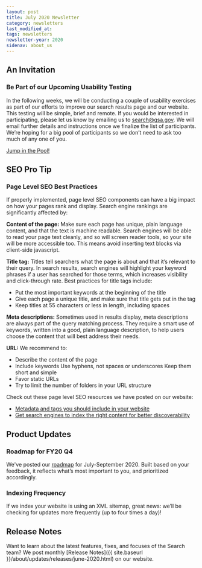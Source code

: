 ```yaml
---
layout: post
title: July 2020 Newsletter
category: newsletters
last_modified_at: 
tags: newsletters
newsletter-year: 2020
sidenav: about_us
---
```


## An Invitation 
### Be Part of our Upcoming Usability Testing 
In the following weeks, we will be conducting a couple of usability exercises as part of our efforts to improve our search results page and our website. This testing will be simple, brief and remote. If you would be interested in participating, please let us know by emailing us to [search@gsa.gov](mailto:search@gsa.gov). We will email further details and instructions once we finalize the list of participants. We’re hoping for a big pool of participants so we don’t need to ask too much of any one of you.

[Jump in the Pool!](mailto:search@gsa.gov?subject=Usability) 

## SEO Pro Tip 
### Page Level SEO Best Practices

If properly implemented, page level SEO components can have a big impact on how your pages rank and display. Search engine rankings are significantly affected by:

**Content of the page:** Make sure each page has unique, plain language content, and that the text is machine readable. Search engines will be able to read your page text cleanly, and so will screen reader tools, so your site will be more accessible too. This means avoid inserting text blocks via client-side javascript. 

**Title tag:** Titles tell searchers what the page is about and that it’s relevant to their query. In search results, search engines will highlight your keyword phrases if a user has searched for those terms, which increases visibility and click-through rate. Best practices for title tags include:

* Put the most important keywords at the beginning of the title 
* Give each page a unique title, and make sure that title gets put in the tag 
* Keep titles at 55 characters or less in length, including spaces  

**Meta descriptions:** Sometimes used in results display, meta descriptions are always part of the query matching process. They require a smart use of keywords, written into a good, plain language description, to help users choose the content that will best address their needs. 

**URL:**
We recommend to:
* Describe the content of the page 
* Include keywords Use hyphens, not spaces or underscores Keep them short and simple 
* Favor static URLs 
* Try to limit the number of folders in your URL structure 

Check out these page level SEO resources we have posted on our website: 
* <a href="https://search.gov/manual/metadata.html">Metadata and tags you should include in your website</a> 
* <a href="https://search.gov/manual/how-search-engines-index-content-better-discoverability.html">Get search engines to index the right content for better discoverability</a>

## Product Updates 
### Roadmap for FY20 Q4 
We've posted our <a href="https://search.gov/about/roadmap.html">roadmap</a> for July-September 2020. Built based on your feedback, it reflects what’s most important to you, and prioritized accordingly. 

### Indexing Frequency 
If we index your website is using an XML sitemap, great news: we’ll be checking for updates more frequently (up to four times a day)! 

## Release Notes

Want to learn about the latest features, fixes, and focuses of the Search team? We post monthly [Release Notes]({{ site.baseurl }}/about/updates/releases/june-2020.html) on our website.
